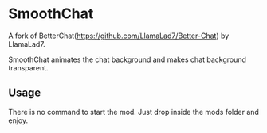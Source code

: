 # SmoothChat

A fork of BetterChat(https://github.com/LlamaLad7/Better-Chat) by LlamaLad7.

SmoothChat animates the chat background and makes chat background transparent.

## Usage

There is no command to start the mod. Just drop inside the mods folder and enjoy.
